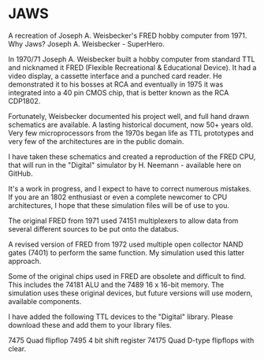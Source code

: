 # JAWS
A recreation of Joseph A. Weisbecker's FRED hobby computer from 1971.  Why Jaws?  Joseph A. Weisbecker - SuperHero.



In 1970/71 Joseph A. Weisbecker built a hobby computer from standard TTL and nicknamed it FRED (Flexible Recreational & Educational Device). It had a video display, a cassette interface and a punched card reader. He demonstrated it to his bosses at RCA and eventually in 1975 it was integrated into a 40 pin CMOS chip, that is better known as the RCA CDP1802.

Fortunately, Weisbecker documented his project well, and full hand drawn schematics are available. A lasting historical document, now 50+ years old. Very few microprocessors from the 1970s began life as TTL prototypes and very few of the architectures are in the public domain.

I have taken these schematics and created a reproduction of the FRED CPU, that will run in the "Digital" simulator by H. Neemann - available here on GitHub.

It's a work in progress, and I expect to have to correct numerous mistakes. If you are an 1802 enthusiast or even a complete newcomer to CPU architectures, I hope that these simulation files will be of use to you.

The original FRED from 1971 used 74151 multiplexers to allow data from several different sources to be put onto the databus.

A revised version of FRED from 1972 used multiple open collector NAND gates (7401) to perform the same function. My simulation used this latter approach.

Some of the original chips used in FRED are obsolete and difficult to find. This includes the 74181 ALU and the 7489 16 x 16-bit memory. The simulation uses these original devices, but future versions will use modern, available components.

I have added the following TTL devices to the "Digital" library. Please download these and add them to your library files.

7475  Quad flipflop
7495  4 bit shift register
74175 Quad D-type flipflops with clear.



